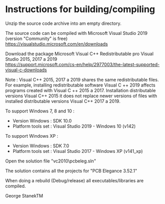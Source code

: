 # Instructions for building/compiling
Unzip the source code archive into am empty directory.

The source code can be compiled with Microsoft Visual Studio 2019 (version "Community" is free)        
https://visualstudio.microsoft.com/en/downloads

Download the package Microsoft Visual C++ Redistributable pro Visual Studio 2015, 2017 a 2019        
https://support.microsoft.com/cs-en/help/2977003/the-latest-supported-visual-c-downloads

Note : Visual C++ 2015, 2017 a 2019 shares the same redistributable files.
For example, installing redistributable software Visual C ++ 2019 affects programs created with Visual C ++ 2015 a 2017.
Installation distributable versions Visual C++ 2015 it does not replace newer versions of files with installed distributable versions Visual C++ 2017 a 2019.

To support Windows 7, 8 and 10 :            
- Version Windows : SDK 10.0              
- Platform tools set : Visual Studio 2019 - Windows 10 (v142)

To support Windows XP :              
- Version Windows : SDK 7.0              
- Platform tools set : Visual Studio 2017 - Windows XP (v141_xp)

Open the solution file "vc2010\pcbeleg.sln"

The solution contains all the projects for "PCB Elegance 3.52.1"

When doing a rebuild (Debug/release) all executables/libraries are compiled.

George StanekTM

